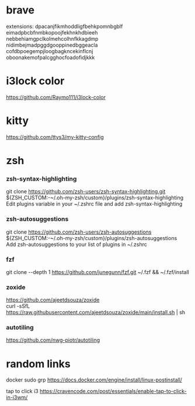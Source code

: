 # brave

extensions:
dpacanjfikmhoddligfbehkpomnbgblf  
eimadpbcbfnmbkopoojfekhnkhdbieeh  
nebbehiamgpclkolmehcolhnfkkagdmp  
nidimbejmadpggdgooppinedbggeacla  
cofdbpoegempjloogbagkncekinflcnj  
oboonakemofpalcgghocfoadofidjkkk  

# i3lock color

https://github.com/Raymo111/i3lock-color

# kitty

https://github.com/ttys3/my-kitty-config

# zsh  

### zsh-syntax-highlighting  
git clone https://github.com/zsh-users/zsh-syntax-highlighting.git ${ZSH_CUSTOM:-~/.oh-my-zsh/custom}/plugins/zsh-syntax-highlighting  
Edit plugins variable in your ~/.zshrc file and add zsh-syntax-highlighting  

### zsh-autosuggestions  
git clone https://github.com/zsh-users/zsh-autosuggestions ${ZSH_CUSTOM:-~/.oh-my-zsh/custom}/plugins/zsh-autosuggestions  
Add zsh-autosuggestions to your list of plugins in ~/.zshrc  

### fzf  
git clone --depth 1 https://github.com/junegunn/fzf.git ~/.fzf && ~/.fzf/install  

### zoxide
https://github.com/ajeetdsouza/zoxide  
curl -sSfL https://raw.githubusercontent.com/ajeetdsouza/zoxide/main/install.sh | sh

### autotiling
https://github.com/nwg-piotr/autotiling

# random links

docker sudo grp
https://docs.docker.com/engine/install/linux-postinstall/

tap to click i3
https://cravencode.com/post/essentials/enable-tap-to-click-in-i3wm/
